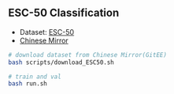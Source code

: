## ESC-50 Classification

- Dataset: [ESC-50](https://github.com/karolpiczak/ESC-50)
- [Chinese Mirror](https://gitee.com/zyziszy/ESC-50.git)

```bash
# download dataset from Chinese Mirror(GitEE)
bash scripts/download_ESC50.sh

# train and val
bash run.sh
```
